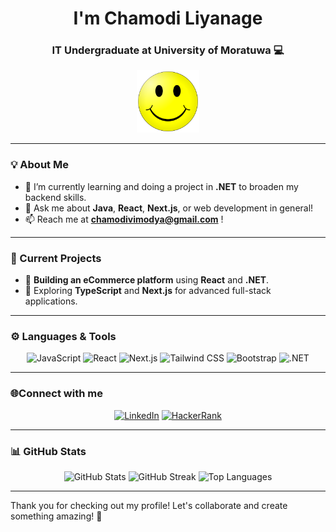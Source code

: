 <h1 align="center">I'm Chamodi Liyanage</h1>
<h3 align="center" >IT Undergraduate at University of Moratuwa 💻 </h3>

<p align="center">
  <p align="center">
  <img src="https://github.com/Vimodya/project-Blog-App/blob/main/public/Smiley.svg.png" width="100" alt="Developer at work"/>
</p>
</p>

---

### 💡 About Me
- 🌱 I’m currently learning and doing a project in **.NET** to broaden my backend skills.
- 💬 Ask me about **Java**, **React**, **Next.js**, or web development in general!
- 📫 Reach me at **chamodivimodya@gmail.com** !

---

### 🔭 Current Projects
- 🛒 **Building an eCommerce platform** using **React** and **.NET**.
- 🎯 Exploring **TypeScript** and **Next.js** for advanced full-stack applications.

---

### ⚙️ Languages & Tools
<p align="center">
  <img src="https://img.shields.io/badge/-JavaScript-F7DF1E?style=for-the-badge&logo=javascript&logoColor=black" alt="JavaScript" />
  <img src="https://img.shields.io/badge/-React-61DAFB?style=for-the-badge&logo=react&logoColor=black" alt="React" />
  <img src="https://img.shields.io/badge/-Next.js-000000?style=for-the-badge&logo=next.js&logoColor=white" alt="Next.js" />
  <img src="https://img.shields.io/badge/-Tailwind_CSS-38B2AC?style=for-the-badge&logo=tailwind-css&logoColor=white" alt="Tailwind CSS" />
  <img src="https://img.shields.io/badge/-Bootstrap-7952B3?style=for-the-badge&logo=bootstrap&logoColor=white" alt="Bootstrap" />

  <img src="https://img.shields.io/badge/-.NET-512BD4?style=for-the-badge&logo=.net&logoColor=white" alt=".NET" />
</p>

---

### 🌐Connect with me
<p align="center">
  <a href="https://www.linkedin.com/in/chamodi-liyanage-8bb852270/"><img src="https://img.shields.io/badge/-LinkedIn-blue?style=for-the-badge&logo=linkedin&logoColor=white" alt="LinkedIn"></a>
  <a href="https://www.hackerrank.com/profile/Chamodi_HM"><img src="https://img.shields.io/badge/-HackerRank-2EC866?style=for-the-badge&logo=hackerrank&logoColor=white" alt="HackerRank"></a>
</p>

---

### 📊 GitHub Stats
<p align="center">
  
    
  
  <img src="https://github-readme-stats.vercel.app/api?username=vimodya&show_icons=true&theme=radical" alt="GitHub Stats" />
  <img src="https://github-readme-streak-stats.herokuapp.com/?user=vimodya&theme=radical" alt="GitHub Streak" />
  <img src="https://github-readme-stats.vercel.app/api/top-langs/?username=vimodya&layout=compact&theme=radical" alt="Top Languages" />

</p>

---



Thank you for checking out my profile! Let's collaborate and create something amazing! 🚀

